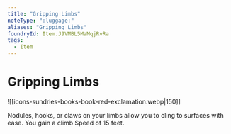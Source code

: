 ```yaml
---
title: "Gripping Limbs"
noteType: ":luggage:"
aliases: "Gripping Limbs"
foundryId: Item.J9VMBL5MaMqjRvRa
tags:
  - Item
---
```


# Gripping Limbs
![[icons-sundries-books-book-red-exclamation.webp|150]]

Nodules, hooks, or claws on your limbs allow you to cling to surfaces with ease. You gain a climb Speed of 15 feet.
